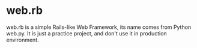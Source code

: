 # web.rb
web.rb is a simple Rails-like Web Framework, its name comes from Python web.py.
It is just a practice project, and don't use it in production environment.
